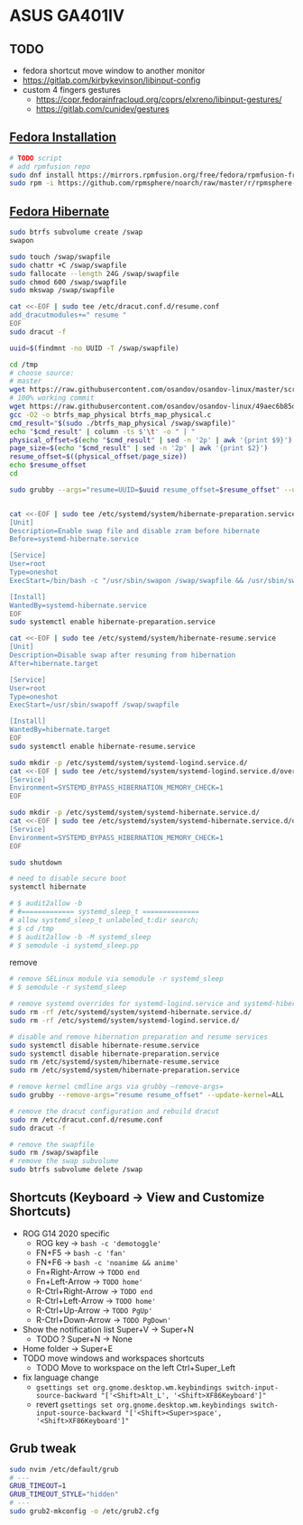 # ASUS GA401IV
## TODO
- fedora shortcut move window to another monitor
- https://gitlab.com/kirbykevinson/libinput-config
- custom 4 fingers gestures
  - https://copr.fedorainfracloud.org/coprs/elxreno/libinput-gestures/
  - https://gitlab.com/cunidev/gestures
## [Fedora Installation](https://asus-linux.org/wiki/fedora-guide/)
```bash
# TODO script
# add rpmfusion repo
sudo dnf install https://mirrors.rpmfusion.org/free/fedora/rpmfusion-free-release-$(rpm -E %fedora).noarch.rpm https://mirrors.rpmfusion.org/nonfree/fedora/rpmfusion-nonfree-release-$(rpm -E %fedora).noarch.rpm
sudo rpm -i https://github.com/rpmsphere/noarch/raw/master/r/rpmsphere-release-$(rpm -E %fedora)-1.noarch.rpm
```
## [Fedora Hibernate](https://fedoramagazine.org/hibernation-in-fedora-36-workstation/)
```bash
sudo btrfs subvolume create /swap
swapon

sudo touch /swap/swapfile
sudo chattr +C /swap/swapfile
sudo fallocate --length 24G /swap/swapfile
sudo chmod 600 /swap/swapfile 
sudo mkswap /swap/swapfile

cat <<-EOF | sudo tee /etc/dracut.conf.d/resume.conf
add_dracutmodules+=" resume "
EOF
sudo dracut -f

uuid=$(findmnt -no UUID -T /swap/swapfile)

cd /tmp
# choose source:
# master
wget https://raw.githubusercontent.com/osandov/osandov-linux/master/scripts/btrfs_map_physical.c
# 100% working commit
wget https://raw.githubusercontent.com/osandov/osandov-linux/49aec6b85d8457fa25b5d8f6c2afb3dd4592401a/scripts/btrfs_map_physical.c
gcc -O2 -o btrfs_map_physical btrfs_map_physical.c
cmd_result="$(sudo ./btrfs_map_physical /swap/swapfile)"
echo "$cmd_result" | column -ts $'\t' -o " | "
physical_offset=$(echo "$cmd_result" | sed -n '2p' | awk '{print $9}')
page_size=$(echo "$cmd_result" | sed -n '2p' | awk '{print $2}')
resume_offset=$((physical_offset/page_size))
echo $resume_offset
cd

sudo grubby --args="resume=UUID=$uuid resume_offset=$resume_offset" --update-kernel=ALL


cat <<-EOF | sudo tee /etc/systemd/system/hibernate-preparation.service
[Unit]
Description=Enable swap file and disable zram before hibernate
Before=systemd-hibernate.service

[Service]
User=root
Type=oneshot
ExecStart=/bin/bash -c "/usr/sbin/swapon /swap/swapfile && /usr/sbin/swapoff /dev/zram0"

[Install]
WantedBy=systemd-hibernate.service
EOF
sudo systemctl enable hibernate-preparation.service

cat <<-EOF | sudo tee /etc/systemd/system/hibernate-resume.service
[Unit]
Description=Disable swap after resuming from hibernation
After=hibernate.target

[Service]
User=root
Type=oneshot
ExecStart=/usr/sbin/swapoff /swap/swapfile

[Install]
WantedBy=hibernate.target
EOF
sudo systemctl enable hibernate-resume.service

sudo mkdir -p /etc/systemd/system/systemd-logind.service.d/
cat <<-EOF | sudo tee /etc/systemd/system/systemd-logind.service.d/override.conf
[Service]
Environment=SYSTEMD_BYPASS_HIBERNATION_MEMORY_CHECK=1
EOF

sudo mkdir -p /etc/systemd/system/systemd-hibernate.service.d/
cat <<-EOF | sudo tee /etc/systemd/system/systemd-hibernate.service.d/override.conf
[Service]
Environment=SYSTEMD_BYPASS_HIBERNATION_MEMORY_CHECK=1
EOF

sudo shutdown

# need to disable secure boot
systemctl hibernate

# $ audit2allow -b
# #============= systemd_sleep_t ==============
# allow systemd_sleep_t unlabeled_t:dir search;
# $ cd /tmp
# $ audit2allow -b -M systemd_sleep
# $ semodule -i systemd_sleep.pp
```

remove
```bash
# remove SELinux module via semodule -r systemd_sleep
# $ semodule -r systemd_sleep

# remove systemd overrides for systemd-logind.service and systemd-hibernation.service
sudo rm -rf /etc/systemd/system/systemd-hibernate.service.d/
sudo rm -rf /etc/systemd/system/systemd-logind.service.d/

# disable and remove hibernation preparation and resume services
sudo systemctl disable hibernate-resume.service
sudo systemctl disable hibernate-preparation.service
sudo rm /etc/systemd/system/hibernate-resume.service
sudo rm /etc/systemd/system/hibernate-preparation.service

# remove kernel cmdline args via grubby –remove-args=
sudo grubby --remove-args="resume resume_offset" --update-kernel=ALL

# remove the dracut configuration and rebuild dracut
sudo rm /etc/dracut.conf.d/resume.conf
sudo dracut -f

# remove the swapfile
sudo rm /swap/swapfile
# remove the swap subvolume
sudo btrfs subvolume delete /swap
```
## Shortcuts (Keyboard -> View and Customize Shortcuts)
- ROG G14 2020 specific
  - ROG key -> `bash -c 'demotoggle'`
  - FN+F5 -> `bash -c 'fan'`
  - FN+F6 -> `bash -c 'noanime && anime'`
  - Fn+Right-Arrow -> `TODO end`
  - Fn+Left-Arrow -> `TODO home'`
  - R-Ctrl+Right-Arrow -> `TODO end`
  - R-Ctrl+Left-Arrow -> `TODO home'`
  - R-Ctrl+Up-Arrow -> `TODO PgUp'`
  - R-Ctrl+Down-Arrow -> `TODO PgDown'`
- Show the notification list Super+V -> Super+N
  - TODO ? Super+N -> None
- Home folder -> Super+E
- TODO move windows and workspaces shortcuts
  - TODO Move to workspace on the left Ctrl+Super_Left
- fix language change
  - `gsettings set org.gnome.desktop.wm.keybindings switch-input-source-backward "['<Shift>Alt_L', '<Shift>XF86Keyboard']"`
  - revert `gsettings set org.gnome.desktop.wm.keybindings switch-input-source-backward "['<Shift><Super>space', '<Shift>XF86Keyboard']"`
## Grub tweak
```bash
sudo nvim /etc/default/grub
# ---
GRUB_TIMEOUT=1
GRUB_TIMEOUT_STYLE="hidden"
# ---
sudo grub2-mkconfig -o /etc/grub2.cfg
```
